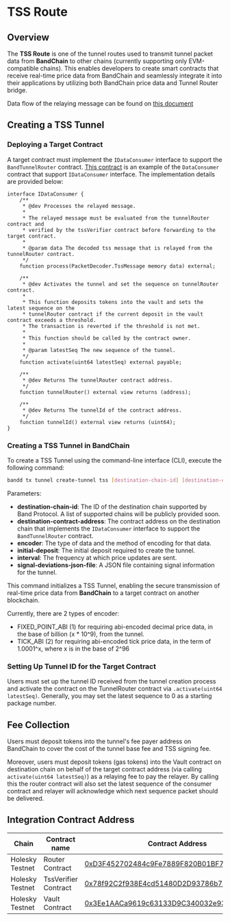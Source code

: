 # TSS Route

## Overview

The **TSS Route** is one of the tunnel routes used to transmit tunnel packet data from **BandChain** to other chains (currently supporting only EVM-compatible chains). This enables developers to create smart contracts that receive real-time price data from BandChain and seamlessly integrate it into their applications by utilizing both BandChain price data and Tunnel Router bridge.

Data flow of the relaying message can be found on [this document](https://github.com/bandprotocol/tunnel-tss-router-contracts/blob/main/docs/contracts/02-dataflow.md)

## Creating a TSS Tunnel

### Deploying a Target Contract

A target contract must implement the `IDataConsumer` interface to support the `BandTunnelRouter` contract. [This contract](https://holesky.etherscan.io/address/0x4eabfc3cd1d9b1170707debd9fe5ab8f657f7a3f#code) is an example of the `DataConsumer` contract that support `IDataConsumer` interface. The implementation details are provided below:

```solidity
interface IDataConsumer {
    /**
     * @dev Processes the relayed message.
     *
     * The relayed message must be evaluated from the tunnelRouter contract and
     * verified by the tssVerifier contract before forwarding to the target contract.
     *
     * @param data The decoded tss message that is relayed from the tunnelRouter contract.
     */
    function process(PacketDecoder.TssMessage memory data) external;

    /**
     * @dev Activates the tunnel and set the sequence on tunnelRouter contract.
     *
     * This function deposits tokens into the vault and sets the latest sequence on the
     * tunnelRouter contract if the current deposit in the vault contract exceeds a threshold.
     * The transaction is reverted if the threshold is not met.
     *
     * This function should be called by the contract owner.
     *
     * @param latestSeq The new sequence of the tunnel.
     */
    function activate(uint64 latestSeq) external payable;

    /**
     * @dev Returns The tunnelRouter contract address.
     */
    function tunnelRouter() external view returns (address);

    /**
     * @dev Returns The tunnelId of the contract address.
     */
    function tunnelId() external view returns (uint64);
}
```

### Creating a TSS Tunnel in BandChain

To create a TSS Tunnel using the command-line interface (CLI), execute the following command:

```bash
bandd tx tunnel create-tunnel tss [destination-chain-id] [destination-contract-address] [encoder] [initial-deposit] [interval] [signal-deviations-json-file]
```

Parameters:

- **destination-chain-id**: The ID of the destination chain supported by Band Protocol. A list of supported chains will be publicly provided soon.
- **destination-contract-address**: The contract address on the destination chain that implements the `IDataConsumer` interface to support the `BandTunnelRouter` contract.
- **encoder**: The type of data and the method of encoding for that data.
- **initial-deposit**: The initial deposit required to create the tunnel.
- **interval**: The frequency at which price updates are sent.
- **signal-deviations-json-file**: A JSON file containing signal information for the tunnel.

This command initializes a TSS Tunnel, enabling the secure transmission of real-time price data from **BandChain** to a target contract on another blockchain.

Currently, there are 2 types of encoder:
- FIXED_POINT_ABI (1) for requiring abi-encoded decimal price data, in the base of billion (x * 10^9), from the tunnel.
- TICK_ABI (2) for requiring abi-encoded tick price data, in the term of 1.0001^x, where x is in the base of 2^96 

### Setting Up Tunnel ID for the Target Contract

Users must set up the tunnel ID received from the tunnel creation process and activate the contract on the TunnelRouter contract via `.activate(uint64 latestSeq)`. Generally, you may set the latest sequence to 0 as a starting package number.

## Fee Collection

Users must deposit tokens into the tunnel's fee payer address on BandChain to cover the cost of the tunnel base fee and TSS signing fee. 

Moreover, users must deposit tokens (gas tokens) into the Vault contract on destination chain on behalf of the target contract address (via calling `activate(uint64 latestSeq)`) as a relaying fee to pay the relayer. By calling this the router contract will also set the latest sequence of the consumer contract and relayer will acknowledge which next sequence packet should be delivered.

## Integration Contract Address

| Chain | Contract name | Contract Address |
|---|---|---|
| Holesky Testnet | Router Contract | [0xD3F452702484c9Fe7889F820B01BF7B0E20b221B](https://holesky.etherscan.io/address/0xd3f452702484c9fe7889f820b01bf7b0e20b221b) |
| Holesky Testnet | TssVerifier Contract | [0x78f92C2f938E4cd51480D2D93786b74302b1e94F](https://holesky.etherscan.io/address/0x78f92C2f938E4cd51480D2D93786b74302b1e94F) |
| Holesky Testnet | Vault Contract | [0x3Ee1AACa9619c63133D9C340032e933C88aA49d3](https://holesky.etherscan.io/address/0x3Ee1AACa9619c63133D9C340032e933C88aA49d3) |
